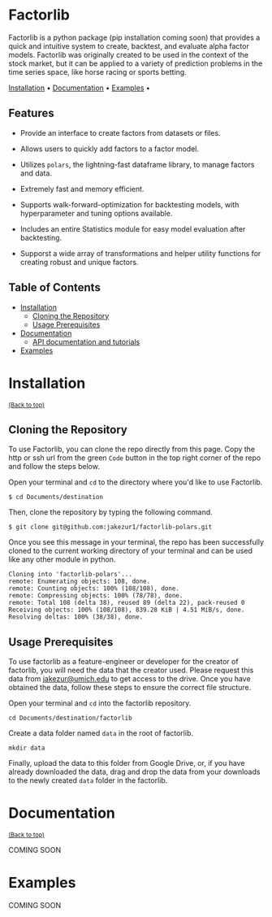 # Factorlib
Factorlib is a python package (pip installation coming soon) that provides a quick and intuitive system to create, 
backtest, and evaluate alpha factor models. Factorlib was originally created to be used in the context of the stock
market, but it can be applied to a variety of prediction problems in the time series space, like horse racing 
or sports betting.

[Installation](#installation) •
[Documentation](#documentation) •
[Examples](#examples) •

## Features

- Provide an interface to create factors from datasets or files.

- Allows users to quickly add factors to a factor model.

- Utilizes `polars`, the lightning-fast dataframe library, to manage factors and data.

- Extremely fast and memory efficient.

- Supports walk-forward-optimization for backtesting models, with hyperparameter and tuning options available.

- Includes an entire Statistics module for easy model evaluation after backtesting.

- Supporst a wide array of transformations and helper utility functions for creating robust and unique factors.

## Table of Contents

- [Installation](#installation)
  - [Cloning the Repository](#cloning-the-repository)
  - [Usage Prerequisites](#usgae-prerequisites)
- [Documentation](#documentation)
  - [API documentation and tutorials](#api-documentation-and-tutorials)
- [Examples](#examples)

# Installation
<sup>[(Back to top)](#table-of-contents)</sup>
## Cloning the Repository
To use Factorlib, you can clone the repo directly from this page. Copy the http or ssh url from the green `Code` button
in the top right corner of the repo and follow the steps below.

Open your terminal and `cd` to the directory where you'd like to use Factorlib.
```shell
$ cd Documents/destination
```

Then, clone the repository by typing the following command.
```shell
$ git clone git@github.com:jakezur1/factorlib-polars.git
```

Once you see this message in your terminal, the repo has been successfully cloned to the current working directory of 
your terminal and can be used like any other module in python.
```shell
Cloning into 'factorlib-polars'...
remote: Enumerating objects: 108, done.
remote: Counting objects: 100% (108/108), done.
remote: Compressing objects: 100% (78/78), done.
remote: Total 108 (delta 38), reused 89 (delta 22), pack-reused 0
Receiving objects: 100% (108/108), 839.28 KiB | 4.51 MiB/s, done.
Resolving deltas: 100% (38/38), done.
```

## Usage Prerequisites
To use factorlib as a feature-engineer or developer for the creator of factorlib, you will need the data that the 
creator used. Please request this data from jakezur@umich.edu to get access to the drive. Once you have obtained the
data, follow these steps to ensure the correct file structure.

Open your terminal and `cd` into the factorlib repository.
```shell
cd Documents/destination/factorlib
```

Create a data folder named `data` in the root of factorlib.
```shell
mkdir data
```

Finally, upload the data to this folder from Google Drive, or, if you have already downloaded the data, drag and drop
the data from your downloads to the newly created `data` folder in the factorlib.

# Documentation
<sup>[(Back to top)](#table-of-contents)</sup>

COMING SOON

# Examples
COMING SOON